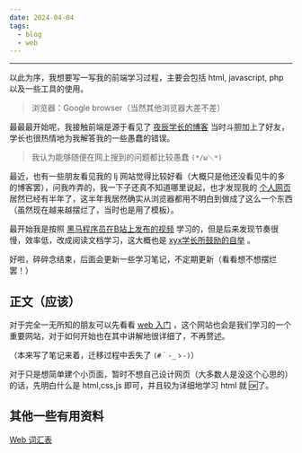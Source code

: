 ```yaml
---
date: 2024-04-04
tags:
  - blog
  - web
---
```

***

以此为序，我想要写一写我的前端学习过程，主要会包括 html, javascript, php 以及一些工具的使用。

> 浏览器：Google browser（当然其他浏览器大差不差）

<!-- more -->

最最最开始呢，我接触前端是源于看见了 [夜辰学长的博客](https://blog.night1918.top/) 当时斗胆加上了好友，学长也很热情地为我解答我的一些愚蠢的错误。

> 我认为能够随便在网上搜到的问题都比较愚蠢 `(*/ω＼*)`

最近，也有一些朋友看见我的 lj 网站觉得比较好看（大概只是他还没看见牛的多的博客罢），问我咋弄的，我一下子还真不知道哪里说起，也才发现我的 [个人网页](https://darstib.github.io/myworld/) 居然已经有半年了，这半年我居然确实从浏览器都用不明白到做成了这么一个东西（虽然现在越来越摆烂了，当时也是用了模板）。

最开始我是按照 [黑马程序员在B站上发布的视频](https://www.bilibili.com/video/BV14J4114768/?spm_id_from=333.337.search-card.all.click&vd_source=0a037c4dd2becee04d2b1ccafdc1862e) 学习的，但是后来发现节奏很慢，效率低，改成阅读文档学习，这大概也是 [xyx学长所鼓励的自举](https://xuan-insr.github.io/cpp/cpp_restart/#:~:text=%E7%9A%84%E4%BA%86%EF%BC%8C%E4%BD%86%E6%98%AF-,%E6%88%91%E8%AE%A4%E4%B8%BA%E5%AD%A6%E4%B9%A0%E4%B8%80%E9%97%A8%E7%9F%A5%E8%AF%86%E7%9A%84%E9%87%8D%E8%A6%81%E8%8A%82%E7%82%B9%E6%98%AF%E3%80%8C%E8%87%AA%E4%B8%BE%E3%80%8D,-%E3%80%82%E6%94%BE%E5%88%B0%20C%2B%2B%20%E6%9D%A5%E8%AF%B4) 。

好啦，碎碎念结束，后面会更新一些学习笔记，不定期更新（看看想不想摆烂罢！）

## 正文（应该）

对于完全一无所知的朋友可以先看看 [web 入门](https://developer.mozilla.org/zh-CN/docs/Learn/Getting_started_with_the_web) ，这个网站也会是我们学习的一个重要网站，对于如何开始也在其中讲解地很详细了，不再赘述。

（本来写了笔记来着，迁移过程中丢失了 `(#｀-_ゝ-)`）

对于只是想简单建个小页面，暂时不想自己设计网页（大多数人是没这个心思的）的话，先明白什么是 html,css,js 即可，并且较为详细地学习 html 就 🆗了。

## 其他一些有用资料

[Web 词汇表](https://www.runoob.com/web/web-glossary.html)

